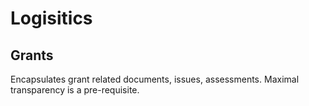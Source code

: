 # Logisitics

## Grants

Encapsulates grant related documents, issues, assessments.  Maximal transparency is a pre-requisite.
